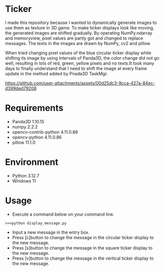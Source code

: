 # Ticker
I made this repository because I wanted to dynamically generate images to use them as texture in 3D game. 
To make ticker displays look like moving, the generated images are shifted gradually.
By operating NumPy.ndarray and memoryview, pixel values are partly got and changed to replace messages. 
The texts in the images are drawn by NumPy, cv2 and pillow.

When tried changing pixel values of the blue circular ticker display while shifting its image by using Intervals of Panda3D, the color change did not go well, resulting in lots of red, green, yellow pixels and no texts.It took many days to finally understand that I need to shift the image at every frame update in the method added by Pnada3D TaskMgr.

https://github.com/user-attachments/assets/00d25dc3-9cca-427a-84ec-d399ded79208

# Requirements
* Panda3D                1.10.15
* numpy                  2.2.2
* opencv-contrib-python  4.11.0.86
* opencv-python          4.11.0.86
* pillow                 11.1.0

# Environment
* Python  3.12.7
* Windows 11


# Usage
* Execute a command below on your command line.
```
>>>python display_message.py
```

* Input a new message in the entry box.
* Press [c]button to change the message in the circular ticker display to the new message.
* Press [s]button to change the message in the square ticker display to the new message.
* Press [v]button to change the message in the vertical ticker display to the new message.


